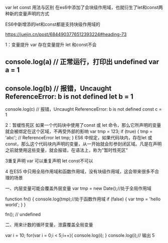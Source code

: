 var let const 用法与区别
在es6中添加了会块级作用域，也就衍生了let和const两种新的变量声明的方式

ES6中新增添的let和const都是支持块级作用域的

https://juejin.cn/post/6844903776512393224#heading-73

1：变量提升  var 存在变量提升 let 和const不会

console.log(a) // 正常运行，打印出 undefined
var a = 1
------------------------
console.log(b) // 报错，Uncaught ReferenceError: b is not defined
let b = 1
------------------------
console.log(c) // 报错，Uncaught ReferenceError: b is not defined
const c = 1

2：暂缓性死区
如果一个代码块中使用了const 或 let 命令，那么它所声明的变量就会被绑定在这个区域，不再受外部的影响
var tmp = 123;
if (true) {
  tmp = 'abc'; // ReferenceError
  let tmp;
}
ES6 中规定，如果代码块内，存在let 或 const，那么这个代码块内声明的变量，从一开始就会形参封闭区域。凡是在声明之前就使用这些变量，就会报错，在语法上，称为"暂时性死区"

3重复声明  var 可以重复声明 let const不可以

4 在ES5 中只用全局作用域和函数作用域，没有块级作用域，这会带来很多不合理的场景

一、内层变量可能会覆盖外层变量
var tmp = new Date();//处于全局作用域

function fn() {
  console.log(tmp);//处于函数作用域
  if (false) {
    var tmp = 'hello world';
  }
}

fn(); // undefined

二、用来计数的循环变量，泄露覆盖全局变量

var i = 10;
for(var i = 0;i < 5;i++){
  console.log(i);
}
console.log(i);// 输出 5